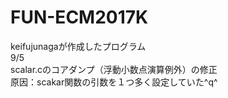 # FUN-ECM2017K  
keifujunagaが作成したプログラム  
9/5  
scalar.cのコアダンプ（浮動小数点演算例外）の修正  
原因：scakar関数の引数を１つ多く設定していた^q^  
